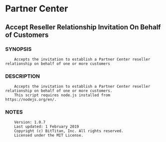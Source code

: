 # Partner Center
## Accept Reseller Relationship Invitation On Behalf of Customers
### SYNOPSIS
```
    Accepts the invitation to establish a Partner Center reseller relationship on behalf of one or more customers
```
### DESCRIPTION
```
    Accepts the invitation to establish a Partner Center reseller relationship on behalf of one or more customers.
    This script requires node.js installed from https://nodejs.org/en/.
```
### NOTES
```
    Version: 1.0.7
    Last updated: 1 February 2019
    Copyright (c) BitTitan, Inc. All rights reserved.
    Licensed under the MIT License.
```


